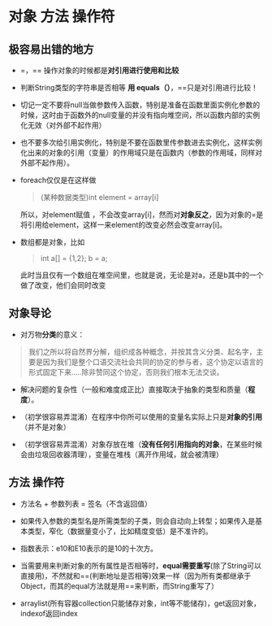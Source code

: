 对象 方法 操作符
===
**极容易出错**的地方
----

- =，== 操作对象的时候都是**对引用进行使用和比较**

- 判断String类型的字符串是否相等 **用 equals（）**，==只是对引用进行比较！

- 切记一定不要将null当做参数传入函数，特别是准备在函数里面实例化参数的时候，这时由于函数外的null变量的并没有指向堆空间，所以函数内部的实例化无效（对外部不起作用）

- 也不要多次给引用实例化，特别是不要在函数里传参数进去实例化，这样实例化出来的对象的引用（变量）的作用域只是在函数内（参数的作用域，同样对外部不起作用）。

- foreach仅仅是在这样做

	> (某种数据类型)int element = array[i] 

	所以，对element赋值 ，不会改变array[i]，然而对**对象反之**，因为对象的=是将引用给element，这样一来element的改变必然会改变array[i]。


- 数组都是对象，比如
	> int a[] = {1,2};
	> b = a;
	
	此时当且仅有一个数组在堆空间里，也就是说，无论是对a，还是b其中的一个做了改变，他们会同时改变

对象导论
---
- 对万物**分类**的意义：
> 我们之所以将自然界分解，组织成各种概念，并按其含义分类、起名字，主要是因为我们是整个口语交流社会共同的协定的参与者，这个协定以语言的形式固定下来.....除非赞同这个协定，否则我们根本无法交谈。

- 解决问题的复杂性（一般和难度成正比）直接取决于抽象的类型和质量（**程度**）。

- （初学很容易弄混淆）在程序中你所可以使用的变量名实际上只是**对象的引用**（并不是对象）

- （初学很容易弄混淆）对象存放在堆（**没有任何引用指向的对象**，在某些时候会由垃圾回收器清理），变量在堆栈（离开作用域，就会被清理）

方法 操作符
----
- 方法名 + 参数列表 = 签名（不含返回值）

- 如果传入参数的类型名是所需类型的子类，则会自动向上转型；如果传入是基本类型，窄化（数据量变小了，比如精度变低）是不准许的。

- 指数表示：e10和E10表示的是10的十次方。

- 当需要用来判断对象的所有属性是否相等时，**equal需要重写**(除了String可以直接用)，不然就和==(判断地址是否相等)效果一样（因为所有类都继承于Object，而其的equal方法就是用==来判断，而String重写了）

- arraylist(所有容器collection只能储存对象，int等不能储存)，get返回对象，indexof返回index





